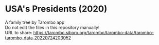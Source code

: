 # USA's Presidents (2020)
A family tree by Tarombo app  
Do not edit the files in this repository manually!  
URL to share: https://tarombo.siboro.org/tarombo/tarombo-data/tarombo-tarombo-data-20220724203052